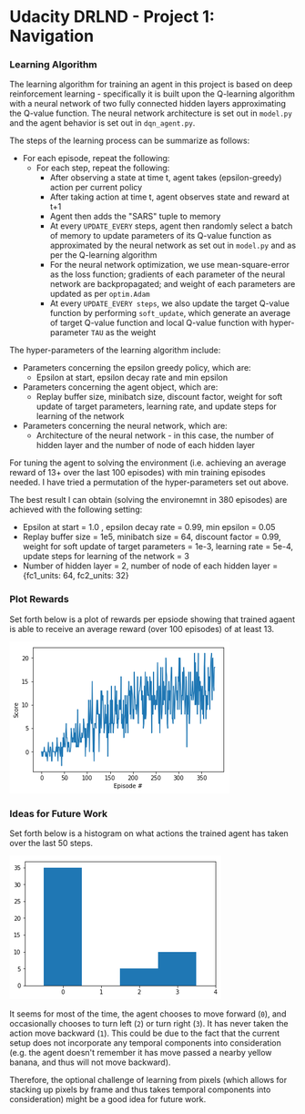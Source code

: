 [//]: # (Image References)

[image1]: https://github.com/davidhtf/drlnd/blob/master/p1_navigation/plot_of_rewards.png "Plot of Rewards"
[image2]: https://github.com/davidhtf/drlnd/blob/master/p1_navigation/plot_of_actions.png "Plot of Actions"

# Udacity DRLND - Project 1: Navigation

### Learning Algorithm

The learning algorithm for training an agent in this project is based on deep reinforcement learning - specifically it is built upon the Q-learning algorithm with a neural network of two fully connected hidden layers approximating the Q-value function. The neural network architecture is set out in `model.py` and the agent behavior is set out in `dqn_agent.py`.

The steps of the learning process can be summarize as follows: 
* For each episode, repeat the following:
  * For each step, repeat the following: 
    * After observing a state at time t, agent takes (epsilon-greedy) action per current policy 
    * After taking action at time t, agent observes state and reward at t+1
    * Agent then adds the "SARS" tuple to memory 
    * At every `UPDATE_EVERY` steps, agent then randomly select a batch of memory to update parameters of its Q-value function as approximated by the neural network as set out in `model.py` and as per the Q-learning algorithm
    * For the neural network optimization, we use mean-square-error as the loss function; gradients of each parameter of the neural network are backpropagated; and weight of each parameters are updated as per `optim.Adam`
    * At every `UPDATE_EVERY steps`, we also update the target Q-value function by performing `soft_update`, which generate an average of target Q-value function and local Q-value function with hyper-parameter `TAU` as the weight
    
The hyper-parameters of the learning algorithm include:
* Parameters concerning the epsilon greedy policy, which are:
  * Epsilon at start, epsilon decay rate and min epsilon
* Parameters concerning the agent object, which are:
  * Replay buffer size, minibatch size, discount factor, weight for soft update of target parameters, learning rate, and update steps for learning of the network
* Parameters concerning the neural network, which are:
  * Architecture of the neural network - in this case, the number of hidden layer and the number of node of each hidden layer

For tuning the agent to solving the environment (i.e. achieving an average reward of 13+ over the last 100 episodes) with min training episodes needed. I have tried a permutation of the hyper-parameters set out above.

The best result I can obtain (solving the environemnt in 380 episodes) are achieved with the following setting:
* Epsilon at start = 1.0 , epsilon decay rate = 0.99, min epsilon = 0.05
* Replay buffer size = 1e5, minibatch size = 64, discount factor = 0.99, weight for soft update of target parameters = 1e-3, learning rate = 5e-4, update steps for learning of the network = 3
* Number of hidden layer = 2,  number of node of each hidden layer = {fc1_units: 64, fc2_units: 32}


### Plot Rewards

Set forth below is a plot of rewards per epsiode showing that trained agaent is able to receive an average reward (over 100 episodes) of at least 13.

![Plot of Rewards][image1]

### Ideas for Future Work

Set forth below is a histogram on what actions the trained agent has taken over the last 50 steps. 

![Plot of Actions][image2]

It seems for most of the time, the agent chooses to move forward (`0`), and occasionally chooses to turn left (`2`) or turn right (`3`). It has never taken the action move backward (`1`). This could be due to the fact that the current setup does not incorporate any temporal components into consideration (e.g. the agent doesn't remember it has move passed a nearby yellow banana, and thus will not move backward).

Therefore, the optional challenge of learning from pixels (which allows for stacking up pixels by frame and thus takes temporal components into consideration) might be a good idea for future work.
